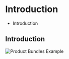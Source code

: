 # Introduction

 - Introduction

## Introduction


![Product Bundles Example]("assets/ProductBundlesExample.png" "Product Bundles Example")